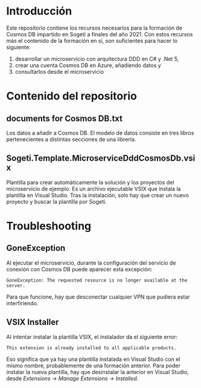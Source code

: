 # Introducción

Este repositorio contiene los recursos necesarios para la formación de Cosmos DB impartido en Sogeti a finales del año 2021. Con estos recursos más el contenido de la formación en sí, son suficientes para hacer lo siguiente:

1. desarrollar un microservicio con arquitectura DDD en C# y .Net 5, 
2. crear una cuenta Cosmos DB en Azure, añadiendo datos y 
3. consultarlos desde el microservicio

# Contenido del repositorio

## documents for Cosmos DB.txt

Los datos a añadir a Cosmos DB. El modelo de datos consiste en tres libros pertenecientes a distintas secciones de una librería.

## Sogeti.Template.MicroserviceDddCosmosDb.vsix

Plantilla para crear automáticamente la solución y los proyectos del microservicio de ejemplo. Es un archivo ejecutable VSIX que instala la plantilla en Visual Studio. Tras la instalación, solo hay que crear un nuevo proyecto y buscar la plantilla por Sogeti.

# Troubleshooting

## GoneException

Al ejecutar el microservicio, durante la configuración del servicio de conexión con Cosmos DB puede aparecer esta excepción:

```
GoneException: The requested resource is no longer available at the server.
```

Para que funcione, hay que desconectar cualquier VPN que pudiera estar interfiriendo.

## VSIX Installer

Al intentar instalar la plantilla VSIX, el instalador da el siguiente error:

```
This extension is already installed to all applicable products.
```

Eso significa que ya hay una plantilla instalada en Visual Studio con el mismo nombre, probablemente de una formación anterior. Para poder instalar la nueva plantilla, hay que desinstalar la anterior en Visual Studio, desde _Extensions -> Manage Extensions -> Installed_.